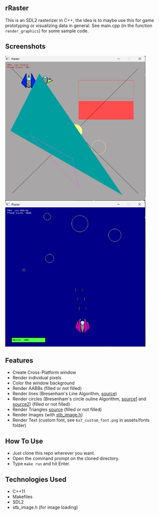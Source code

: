 ## rRaster

This is an SDL2 rasterizer in C++, the idea is to maybe use this for game prototyping or visualizing data in general. See main.cpp (in the function <code>render_graphics</code>) for some sample code.

## Screenshots

<p float="left">
  <img src="readme_imgs/showcase.png" width="450" height="465">
  <img src="readme_imgs/showcase1.png" width="450" height="465">
</p>

## Features

- Create Cross-Platform window
- Render individual pixels
- Color the window background
- Render AABBs (filled or not filled)
- Render lines (Bresenham's Line Algorithm, [source](https://youtu.be/y_SPO_b-WXk?si=SVX4SOGROpANxgFX))
- Render circles (Bresenham's circle ouline Algorithm, [source1](https://youtu.be/FTkO3ExDj3s?si=bIIEOSXufaHABDQi) and [source2](https://youtu.be/JtgQJT08J1g?si=K53YhH60jFwXi6FC)) (filled or not filled)
- Render Triangles [source](https://youtu.be/k5wtuKWmV48?si=3n6yzdB0qRcTjsqd) (filled or not filled)
- Render Images (with [stb_image.h](https://github.com/nothings/stb/blob/master/stb_image.h))
- Render Text (custom font, see <code>6x7_custom_font.png</code> in assets/fonts folder)

## How To Use

- Just clone this repo wherever you want.
- Open the command prompt on the cloned directory.
- Type <code>make run</code> and hit Enter.

## Technologies Used

- C++11
- Makefiles
- SDL2
- stb_image.h (for image loading)
